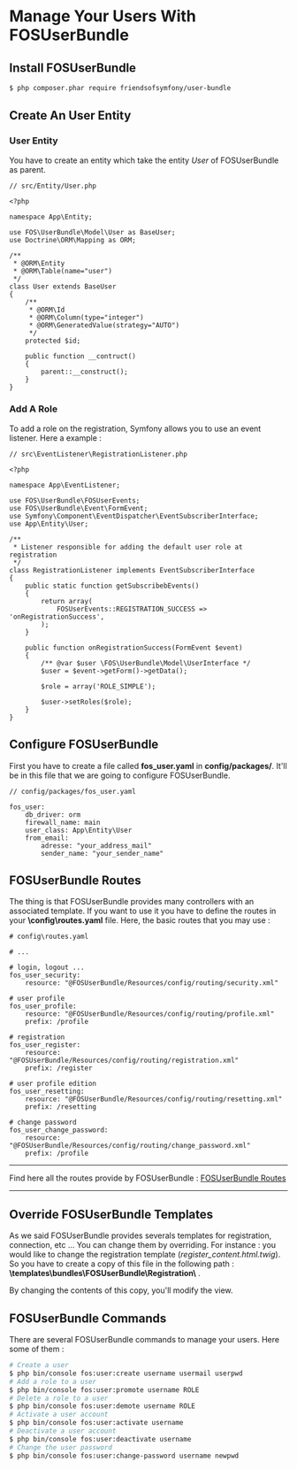 # Manage Your Users With FOSUserBundle

## Install FOSUserBundle

```sh
$ php composer.phar require friendsofsymfony/user-bundle
```

## Create An User Entity

### User Entity

You have to create an entity which take the entity *User* of FOSUserBundle as parent. 

    // src/Entity/User.php

    <?php

    namespace App\Entity;

    use FOS\UserBundle\Model\User as BaseUser;
    use Doctrine\ORM\Mapping as ORM;

    /**
     * @ORM\Entity
     * @ORM\Table(name="user")
     */
    class User extends BaseUser
    {
        /**
         * @ORM\Id
         * @ORM\Column(type="integer")
         * @ORM\GeneratedValue(strategy="AUTO")
         */
        protected $id;

        public function __contruct()
        {
            parent::__construct();
        } 
    }


### Add A Role

To add a role on the registration, Symfony allows you to use an event listener. Here a example :

    // src\EventListener\RegistrationListener.php

    <?php

    namespace App\EventListener;

    use FOS\UserBundle\FOSUserEvents;
    use FOS\UserBundle\Event\FormEvent;
    use Symfony\Component\EventDispatcher\EventSubscriberInterface;
    use App\Entity\User;

    /**
     * Listener responsible for adding the default user role at registration
     */
    class RegistrationListener implements EventSubscriberInterface
    {
        public static function getSubscribebEvents()
        {
            return array(
                FOSUserEvents::REGISTRATION_SUCCESS => 'onRegistrationSuccess',
            );
        }

        public function onRegistrationSuccess(FormEvent $event)
        {
            /** @var $user \FOS\UserBundle\Model\UserInterface */
            $user = $event->getForm()->getData();

            $role = array('ROLE_SIMPLE');

            $user->setRoles($role);
        }
    } 

## Configure FOSUserBundle

First you have to create a file called **fos_user.yaml** in **config/packages/**. It'll be in this file that we are going to configure FOSUserBundle. 

    // config/packages/fos_user.yaml

    fos_user:
        db_driver: orm
        firewall_name: main
        user_class: App\Entity\User
        from_email:
            adresse: "your_address_mail"
            sender_name: "your_sender_name"


## FOSUserBundle Routes

The thing is that FOSUserBundle provides many controllers with an associated template. If you want to use it you have to define the routes in your **\\config\routes.yaml** file. Here, the basic routes that you may use :

    # config\routes.yaml

    # ...

    # login, logout ...
    fos_user_security:
        resource: "@FOSUserBundle/Resources/config/routing/security.xml"

    # user profile
    fos_user_profile:
        resource: "@FOSUserBundle/Resources/config/routing/profile.xml"
        prefix: /profile

    # registration
    fos_user_register:
        resource: "@FOSUserBundle/Resources/config/routing/registration.xml"
        prefix: /register

    # user profile edition
    fos_user_resetting:
        resource: "@FOSUserBundle/Resources/config/routing/resetting.xml"
        prefix: /resetting

    # change password
    fos_user_change_password:
        resource: "@FOSUserBundle/Resources/config/routing/change_password.xml"
        prefix: /profile

-------
Find here all the routes provide by FOSUserBundle : [FOSUserBundle Routes](../attachments/fosuserRoutes.md)

-------

## Override FOSUserBundle Templates

As we said FOSUserBundle provides severals templates for registration, connection, etc ... You can change them by overriding. For instance : you would like to change the registration template (*register_content.html.twig*). So you have to create a copy of this file in the following path : **\\templates\bundles\FOSUserBundle\Registration\\** .

By changing the contents of this copy, you'll modify the view.

## FOSUserBundle Commands

There are several FOSUserBundle commands to manage your users. Here some of them :

```sh
# Create a user
$ php bin/console fos:user:create username usermail userpwd
# Add a role to a user
$ php bin/console fos:user:promote username ROLE
# Delete a role to a user
$ php bin/console fos:user:demote username ROLE
# Activate a user account
$ php bin/console fos:user:activate username
# Deactivate a user account
$ php bin/console fos:user:deactivate username
# Change the user password
$ php bin/console fos:user:change-password username newpwd
```

